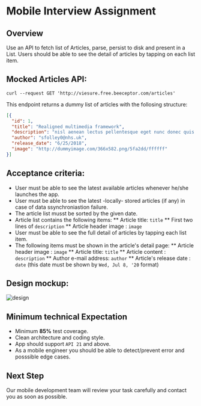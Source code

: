 # Mobile Interview Assignment
## Overview
Use an API to fetch list of Articles, parse, persist to disk and present in a List. Users should be able to see the detail of articles by tapping on each list item.

## Mocked Articles API:
```curl
curl --request GET 'http://viesure.free.beeceptor.com/articles'
```
This endpoint returns a dummy list of articles with the follosing structure:
```json
[{
  "id": 1,
  "title": "Realigned multimedia framework",
  "description": "nisl aenean lectus pellentesque eget nunc donec quis orci eget orci vitae mattis nibh ligula",
  "author": "sfolley0@nhs.uk",
  "release_date": "6/25/2018",
  "image": "http://dummyimage.com/366x582.png/5fa2dd/ffffff"
}]
```

## Acceptance criteria:
* User must be able to see the latest available articles whenever he/she launches the app.
* User must be able to see the latest -locally- stored articles (if any) in case of data  ssynchroniastion failure.
* The article list musst be sorted by the given date.
* Article list contains the following items:
** Article title: `title`
** First two lines of `description`
** Article header image : `image`
* User must be able to see the full detail of articles by tapping each list item.
* The following items must be shown in the article's detail page:
** Article header image : `image`
** Article title: `title`
** Article content : `description`
** Author e-mail address: `author`
** Article's release date : `date` (this date must be shown by `Wed, Jul 8, '20` format)

## Design mockup:
![design](https://i.ibb.co/5WzcrWR/Screenshot-2020-03-28-at-15-25-52.png")

## Minimum technical Expectation
* Minimum **85%** test coverage.
* Clean architecture and coding style.
* App should support `API 21` and above.
* As a mobile engineer you should be able to detect/prevent error and posssible edge cases.

## Next Step
Our mobile development team will review your task carefully and contact you as soon as possible.

